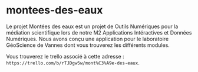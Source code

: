 # montees-des-eaux

Le projet Montées des eaux est un projet de Outils Numériques pour la médiation scientifique lors de notre M2 Applications Intéractives et Données Numériques.
Nous avons conçu une application pour le laboratoire GéoScience de Vannes dont vous trouverez les différents modules.

Vous trouverez le trello associé à cette adresse : `https://trello.com/b/rTJDgw5w/mont%C3%A9e-des-eaux`.